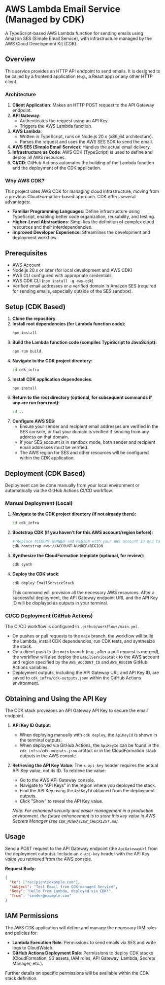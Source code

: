 # AWS Lambda Email Service (Managed by CDK)

A TypeScript-based AWS Lambda function for sending emails using Amazon SES (Simple Email Service), with infrastructure managed by the AWS Cloud Development Kit (CDK).

## Overview

This service provides an HTTP API endpoint to send emails. It is designed to be called by a frontend application (e.g., a React app) or any other HTTP client.

### Architecture

1.  **Client Application**: Makes an HTTP POST request to the API Gateway endpoint.
2.  **API Gateway**: 
    *   Authenticates the request using an API Key.
    *   Triggers the AWS Lambda function.
3.  **AWS Lambda**: 
    *   Written in TypeScript, runs on Node.js 20.x (x86_64 architecture).
    *   Parses the request and uses the AWS SES SDK to send the email.
4.  **AWS SES (Simple Email Service)**: Handles the actual email delivery.
5.  **Infrastructure as Code**: AWS CDK (TypeScript) is used to define and deploy all AWS resources.
6.  **CI/CD**: GitHub Actions automates the building of the Lambda function and the deployment of the CDK application.

### Why AWS CDK?

This project uses AWS CDK for managing cloud infrastructure, moving from a previous CloudFormation-based approach. CDK offers several advantages:

*   **Familiar Programming Languages**: Define infrastructure using TypeScript, enabling better code organization, reusability, and testing.
*   **Higher-Level Abstractions**: Simplifies the definition of complex cloud resources and their interdependencies.
*   **Improved Developer Experience**: Streamlines the development and deployment workflow.

## Prerequisites

*   AWS Account
*   Node.js 20.x or later (for local development and AWS CDK)
*   AWS CLI configured with appropriate credentials
*   AWS CDK CLI (`npm install -g aws-cdk`)
*   Verified email addresses or a verified domain in Amazon SES (required for sending emails, especially outside of the SES sandbox).

## Setup (CDK Based)

1.  **Clone the repository.**
2.  **Install root dependencies (for Lambda function code):**
    ```bash
    npm install
    ```
3.  **Build the Lambda function code (compiles TypeScript to JavaScript):**
    ```bash
    npm run build 
    ```
4.  **Navigate to the CDK project directory:** 
    ```bash
    cd cdk_infra
    ```
5.  **Install CDK application dependencies:**
    ```bash
    npm install 
    ```
6.  **Return to the root directory (optional, for subsequent commands if any are run from root):**
    ```bash
    cd ..
    ```
7.  **Configure AWS SES:**
    *   Ensure your sender and recipient email addresses are verified in the SES console, or that your domain is verified if sending from any address on that domain.
    *   If your SES account is in sandbox mode, both sender and recipient email addresses must be verified.
    *   The AWS region for SES and other resources will be configured within the CDK application.

## Deployment (CDK Based)

Deployment can be done manually from your local environment or automatically via the GitHub Actions CI/CD workflow.

### Manual Deployment (Local)

1.  **Navigate to the CDK project directory (if not already there):**
    ```bash
    cd cdk_infra
    ```
2.  **Bootstrap CDK (if you haven't for this AWS account/region before):**
    ```bash
    # Replace ACCOUNT-NUMBER and REGION with your AWS account ID and target region
    cdk bootstrap aws://ACCOUNT-NUMBER/REGION
    ```
3.  **Synthesize the CloudFormation template (optional, for review):**
    ```bash
    cdk synth
    ```
4.  **Deploy the CDK stack:**
    ```bash
    cdk deploy EmailServiceStack
    ```
    This command will provision all the necessary AWS resources. After a successful deployment, the API Gateway endpoint URL and the API Key ID will be displayed as outputs in your terminal.

### CI/CD Deployment (GitHub Actions)

The CI/CD workflow is configured in `.github/workflows/main.yml`.
*   On pushes or pull requests to the `main` branch, the workflow will build the Lambda, install CDK dependencies, run CDK tests, and synthesize the stack.
*   On a direct push to the `main` branch (e.g., after a pull request is merged), the workflow will also deploy the `EmailServiceStack` to the AWS account and region specified by the `AWS_ACCOUNT_ID` and `AWS_REGION` GitHub Actions variables.
*   Deployment outputs, including the API Gateway URL and API Key ID, are saved to `cdk_infra/cdk-outputs.json` within the GitHub Actions environment.

## Obtaining and Using the API Key

The CDK stack provisions an API Gateway API Key to secure the email endpoint.

1.  **API Key ID Output**:
    *   When deploying manually with `cdk deploy`, the `ApiKeyId` is shown in the terminal outputs.
    *   When deployed via GitHub Actions, the `ApiKeyId` can be found in the `cdk_infra/cdk-outputs.json` artifact or in the CloudFormation stack outputs in the AWS console.

2.  **Retrieving the API Key Value**:
    The `x-api-key` header requires the actual API Key *value*, not its ID. To retrieve the value:
    *   Go to the AWS API Gateway console.
    *   Navigate to "API Keys" in the region where you deployed the stack.
    *   Find the API Key using the `ApiKeyId` obtained from the deployment outputs.
    *   Click "Show" to reveal the API Key value.

    *Note: For enhanced security and easier management in a production environment, the future enhancement is to store this key value in AWS Secrets Manager (see `CDK_MIGRATION_CHECKLIST.md`).*

## Usage

Send a POST request to the API Gateway endpoint (the `ApiGatewayUrl` from the deployment outputs). Include an `x-api-key` header with the API Key *value* you retrieved from the AWS console.

**Request Body:**
```json
{
  "to": ["recipient@example.com"],
  "subject": "Test Email from CDK-managed Service",
  "body": "Hello from Lambda, deployed via CDK!",
  "from": "sender@example.com"
}
```

## IAM Permissions

The AWS CDK application will define and manage the necessary IAM roles and policies for:
*   **Lambda Execution Role**: Permissions to send emails via SES and write logs to CloudWatch.
*   **GitHub Actions Deployment Role**: Permissions to deploy CDK stacks (CloudFormation, S3 assets, IAM roles, API Gateway, Lambda, Secrets Manager, etc.).

Further details on specific permissions will be available within the CDK stack definition.